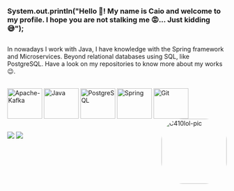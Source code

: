 ### System.out.println("Hello 👋! My name is Caio and welcome to my profile. I hope you are not stalking me 😡... Just kidding 😅");

##

In nowadays I work with Java, I have knowledge with the Spring framework and Microservices. Beyond relational databases using SQL, like PostgreSQL. Have a look on my repositories to know more about my works 😉.

<div style="display: inline_block"><br>
  <img align="center" alt="Apache-Kafka" height="70" width="80" src="https://cdn.jsdelivr.net/gh/devicons/devicon/icons/apachekafka/apachekafka-original-wordmark.svg">
  <img align="center" alt="Java" height="70" width="80" src="https://cdn.jsdelivr.net/gh/devicons/devicon/icons/java/java-original-wordmark.svg">
  <img align="center" alt="PostgreSQL" height="70" width="80" src="https://cdn.jsdelivr.net/gh/devicons/devicon/icons/postgresql/postgresql-plain-wordmark.svg">
  <img align="center" alt="Spring" height="70" width="80" src="https://cdn.jsdelivr.net/gh/devicons/devicon/icons/spring/spring-original-wordmark.svg">
  <img align="center" alt="Git" height="70" width="80" src="https://cdn.jsdelivr.net/gh/devicons/devicon/icons/git/git-plain-wordmark.svg">
  <img align="right" alt="C410lol-pic" height="150" style="border-radius:50px;" 
       src="https://media.discordapp.net/attachments/759784802198093855/1105603396850958386/WhatsApp_Image_2023-05-09_at_18.12.51.jpeg?width=481&height=480">
</div>

##

<div> 
 <a href="https://discordapp.com/users/589812207517171712" target="_blank"><img src="https://img.shields.io/badge/Discord-7289DA?style=for-the-badge&logo=discord&logoColor=white" target="_blank"></a> 
  <a href = "mailto:gcaio7463@gmail.com"><img src="https://img.shields.io/badge/-Gmail-%23333?style=for-the-badge&logo=gmail&logoColor=white" target="_blank"></a>
  <a href="https://www.linkedin.com/in/caio-gomes-3a456b262/" target="_blank"></a>
</div>

##
